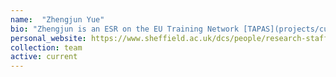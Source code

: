 ```yaml
---
name:  "Zhengjun Yue"
bio: "Zhengjun is an ESR on the EU Training Network [TAPAS](projects/current/tapas). I co-supervise her with [Jon Barker](https://www.sheffield.ac.uk/dcs/people/academic/jon-barker)"
personal_website: https://www.sheffield.ac.uk/dcs/people/research-staff/bahman-mirheidari
collection: team
active: current
---
```

